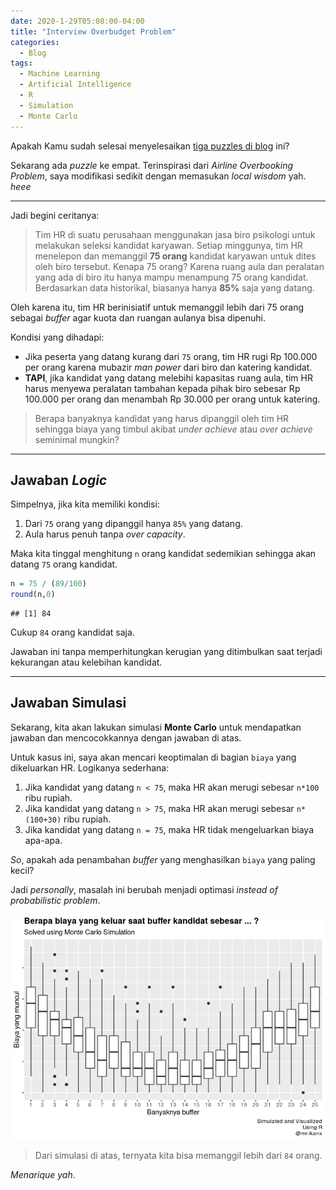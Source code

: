 ```yaml
---
date: 2020-1-29T05:08:00-04:00
title: "Interview Overbudget Problem"
categories:
  - Blog
tags:
  - Machine Learning
  - Artificial Intelligence
  - R
  - Simulation
  - Monte Carlo
---
```


Apakah Kamu sudah selesai menyelesaikan [tiga puzzles di
blog](https://ikanx101.github.io/tags/#monte-carlo) ini?

Sekarang ada *puzzle* ke empat. Terinspirasi dari *Airline Overbooking
Problem*, saya modifikasi sedikit dengan memasukan *local wisdom* yah.
*heee*

-----

Jadi begini ceritanya:

> Tim HR di suatu perusahaan menggunakan jasa biro psikologi untuk
> melakukan seleksi kandidat karyawan. Setiap minggunya, tim HR
> menelepon dan memanggil **75 orang** kandidat karyawan untuk dites
> oleh biro tersebut. Kenapa 75 orang? Karena ruang aula dan peralatan
> yang ada di biro itu hanya mampu menampung 75 orang kandidat.
> Berdasarkan data historikal, biasanya hanya **85%** saja yang datang.

Oleh karena itu, tim HR berinisiatif untuk memanggil lebih dari 75 orang
sebagai *buffer* agar kuota dan ruangan aulanya bisa dipenuhi.

Kondisi yang dihadapi:

  - Jika peserta yang datang kurang dari `75` orang, tim HR rugi Rp
    100.000 per orang karena mubazir *man power* dari biro dan katering
    kandidat.
  - **TAPI**, jika kandidat yang datang melebihi kapasitas ruang aula,
    tim HR harus menyewa peralatan tambahan kepada pihak biro sebesar Rp
    100.000 per orang dan menambah Rp 30.000 per orang untuk katering.

> Berapa banyaknya kandidat yang harus dipanggil oleh tim HR sehingga
> biaya yang timbul akibat _under achieve_ atau _over achieve_ seminimal mungkin?

-----

## Jawaban *Logic*

Simpelnya, jika kita memiliki kondisi:

1.  Dari `75` orang yang dipanggil hanya `85%` yang datang.
2.  Aula harus penuh tanpa *over capacity*.

Maka kita tinggal menghitung `n` orang kandidat sedemikian sehingga akan
datang `75` orang kandidat.

``` r
n = 75 / (89/100)
round(n,0)
```

    ## [1] 84

Cukup `84` orang kandidat saja.

Jawaban ini tanpa memperhitungkan kerugian yang ditimbulkan saat terjadi
kekurangan atau kelebihan kandidat.

-----

## Jawaban Simulasi

Sekarang, kita akan lakukan simulasi **Monte Carlo** untuk mendapatkan
jawaban dan mencocokkannya dengan jawaban di atas.

Untuk kasus ini, saya akan mencari keoptimalan di bagian `biaya` yang
dikeluarkan HR. Logikanya sederhana:

1.  Jika kandidat yang datang `n < 75`, maka HR akan merugi sebesar
    `n*100` ribu rupiah.
2.  Jika kandidat yang datang `n > 75`, maka HR akan merugi sebesar
    `n*(100+30)` ribu rupiah.
3.  Jika kandidat yang datang `n = 75`, maka HR tidak mengeluarkan biaya
    apa-apa.

*So*, apakah ada penambahan *buffer* yang menghasilkan `biaya` yang
paling kecil?

Jadi *personally*, masalah ini berubah menjadi optimasi *instead of
probabilistic problem*.

![simulesyen](https://raw.githubusercontent.com/ikanx101/belajaR/master/Bukan%20Infografis/puzzles/HR%20Interview%20Overbooking/blog-post_files/figure-gfm/unnamed-chunk-2-1.png)

> Dari simulasi di atas, ternyata kita bisa memanggil lebih dari `84`
> orang.

*Menarique yah*.
